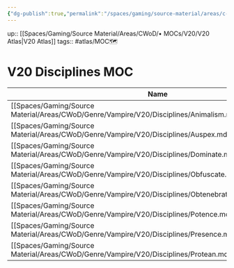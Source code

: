 ```yaml
---
{"dg-publish":true,"permalink":"/spaces/gaming/source-material/areas/c-wo-d/mo-cs/v20/v20-disciplines-moc/","dgHomeLink":true,"dgPassFrontmatter":true}
---
```


up:: [[Spaces/Gaming/Source Material/Areas/CWoD/• MOCs/V20/V20 Atlas|V20 Atlas]]
tags:: #atlas/MOC🗺 


# V20 Disciplines MOC


| Name                                                                                                       | Modified  |
| ---------------------------------------------------------------------------------------------------------- | --------- |
| [[Spaces/Gaming/Source Material/Areas/CWoD/Genre/Vampire/V20/Disciplines/Animalism.md\|Animalism]]         | 2022-8-25 |
| [[Spaces/Gaming/Source Material/Areas/CWoD/Genre/Vampire/V20/Disciplines/Auspex.md\|Auspex]]               | 2022-8-25 |
| [[Spaces/Gaming/Source Material/Areas/CWoD/Genre/Vampire/V20/Disciplines/Dominate.md\|Dominate]]           | 2022-9-10 |
| [[Spaces/Gaming/Source Material/Areas/CWoD/Genre/Vampire/V20/Disciplines/Obfuscate.md\|Obfuscate]]         | 2022-8-25 |
| [[Spaces/Gaming/Source Material/Areas/CWoD/Genre/Vampire/V20/Disciplines/Obtenebration.md\|Obtenebration]] | 2022-8-31 |
| [[Spaces/Gaming/Source Material/Areas/CWoD/Genre/Vampire/V20/Disciplines/Potence.md\|Potence]]             | 2022-8-25 |
| [[Spaces/Gaming/Source Material/Areas/CWoD/Genre/Vampire/V20/Disciplines/Presence.md\|Presence]]           | 2022-8-19 |
| [[Spaces/Gaming/Source Material/Areas/CWoD/Genre/Vampire/V20/Disciplines/Protean.md\|Protean]]             | 2022-8-25 |


